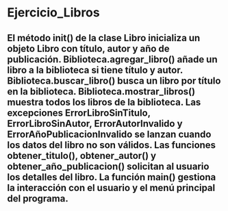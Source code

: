 # Ejercicio_Libros
## El método __init__() de la clase Libro inicializa un objeto Libro con título, autor y año de publicación. Biblioteca.agregar_libro() añade un libro a la biblioteca si tiene título y autor. Biblioteca.buscar_libro() busca un libro por título en la biblioteca. Biblioteca.mostrar_libros() muestra todos los libros de la biblioteca. Las excepciones ErrorLibroSinTitulo, ErrorLibroSinAutor, ErrorAutorInvalido y ErrorAñoPublicacionInvalido se lanzan cuando los datos del libro no son válidos. Las funciones obtener_titulo(), obtener_autor() y obtener_año_publicacion() solicitan al usuario los detalles del libro. La función main() gestiona la interacción con el usuario y el menú principal del programa.

